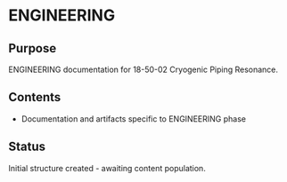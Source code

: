 # ENGINEERING

## Purpose
ENGINEERING documentation for 18-50-02 Cryogenic Piping Resonance.

## Contents
- Documentation and artifacts specific to ENGINEERING phase

## Status
Initial structure created - awaiting content population.
